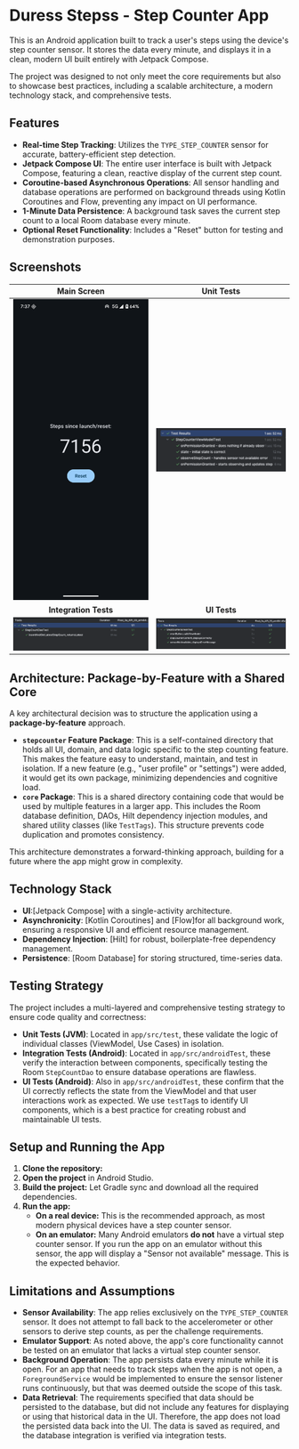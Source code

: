 # Duress Stepss - Step Counter App

This is an Android application built to track a user's steps using the device's step counter sensor. It stores the data every minute, and displays it in a clean, modern UI built entirely with Jetpack Compose.

The project was designed to not only meet the core requirements but also to showcase best practices, including a scalable architecture, a modern technology stack, and comprehensive tests.

## Features

-   **Real-time Step Tracking**: Utilizes the `TYPE_STEP_COUNTER` sensor for accurate, battery-efficient step detection.
-   **Jetpack Compose UI**: The entire user interface is built with Jetpack Compose, featuring a clean, reactive display of the current step count.
-   **Coroutine-based Asynchronous Operations**: All sensor handling and database operations are performed on background threads using Kotlin Coroutines and Flow, preventing any impact on UI performance.
-   **1-Minute Data Persistence**: A background task saves the current step count to a local Room database every minute.
-   **Optional Reset Functionality**: Includes a "Reset" button for testing and demonstration purposes.

## Screenshots

| Main Screen | Unit Tests |
| :---: | :---: |
| ![Sample UI](/docs/images/stepscounted.png) | ![Unit Test Results](/docs/images/unittests.png) |
| **Integration Tests** | **UI Tests** |
| ![Integration Test Results](/docs/images/integrationtest.png) | ![UI Test Results](/docs/images/uitests.png) |

## Architecture: Package-by-Feature with a Shared Core

A key architectural decision was to structure the application using a **package-by-feature** approach.

-   **`stepcounter` Feature Package**: This is a self-contained directory that holds all UI, domain, and data logic specific to the step counting feature. This makes the feature easy to understand, maintain, and test in isolation. If a new feature (e.g., "user profile" or "settings") were added, it would get its own package, minimizing dependencies and cognitive load.
-   **`core` Package**: This is a shared directory containing code that would be used by multiple features in a larger app. This includes the Room database definition, DAOs, Hilt dependency injection modules, and shared utility classes (like `TestTags`). This structure prevents code duplication and promotes consistency.

This architecture demonstrates a forward-thinking approach, building for a future where the app might grow in complexity.

## Technology Stack

-   **UI**:[Jetpack Compose] with a single-activity architecture.
-   **Asynchronicity**: [Kotlin Coroutines] and [Flow]for all background work, ensuring a responsive UI and efficient resource management.
-   **Dependency Injection**: [Hilt] for robust, boilerplate-free dependency management.
-   **Persistence**: [Room Database] for storing structured, time-series data.

## Testing Strategy

The project includes a multi-layered and comprehensive testing strategy to ensure code quality and correctness:

-   **Unit Tests (JVM)**: Located in `app/src/test`, these validate the logic of individual classes (ViewModel, Use Cases) in isolation.
-   **Integration Tests (Android)**: Located in `app/src/androidTest`, these verify the interaction between components, specifically testing the Room `StepCountDao` to ensure database operations are flawless.
-   **UI Tests (Android)**: Also in `app/src/androidTest`, these confirm that the UI correctly reflects the state from the ViewModel and that user interactions work as expected. We use `testTag`s to identify UI components, which is a best practice for creating robust and maintainable UI tests.

## Setup and Running the App

1.  **Clone the repository:**
2.  **Open the project** in Android Studio.
3.  **Build the project:** Let Gradle sync and download all the required dependencies.
4.  **Run the app:**
    -   **On a real device:** This is the recommended approach, as most modern physical devices have a step counter sensor.
    -   **On an emulator:** Many Android emulators **do not** have a virtual step counter sensor. If you run the app on an emulator without this sensor, the app will display a "Sensor not available" message. This is the expected behavior.

## Limitations and Assumptions

-   **Sensor Availability**: The app relies exclusively on the `TYPE_STEP_COUNTER` sensor. It does not attempt to fall back to the accelerometer or other sensors to derive step counts, as per the challenge requirements.
-   **Emulator Support**: As noted above, the app's core functionality cannot be tested on an emulator that lacks a virtual step counter sensor.
-   **Background Operation**: The app persists data every minute while it is open. For an app that needs to track steps when the app is not open, a `ForegroundService` would be implemented to ensure the sensor listener runs continuously, but that was deemed outside the scope of this task.
-   **Data Retrieval**: The requirements specified that data should be persisted to the database, but did not include any features for displaying or using that historical data in the UI. Therefore, the app does not load the persisted data back into the UI. The data is saved as required, and the database integration is verified via integration tests.


